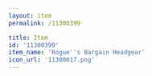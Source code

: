 ```yaml
---
layout: item
permalink: /11300399

title: Item
id: '11300399'
item_name: 'Rogue''s Bargain Headgear'
icon_url: '11300017.png'
---
```

